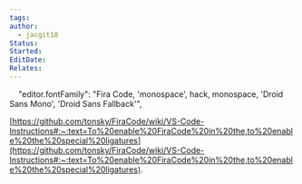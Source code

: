 ```yaml
---
tags: 
author:
  - jacgit18
Status: 
Started: 
EditDate: 
Relates:
---
```

    "editor.fontFamily": "Fira Code, 'monospace', hack, monospace, 'Droid Sans Mono', 'Droid Sans Fallback'", 

[https://github.com/tonsky/FiraCode/wiki/VS-Code-Instructions#:~:text=To%20enable%20FiraCode%20in%20the,to%20enable%20the%20special%20ligatures](https://github.com/tonsky/FiraCode/wiki/VS-Code-Instructions#:~:text=To%20enable%20FiraCode%20in%20the,to%20enable%20the%20special%20ligatures).